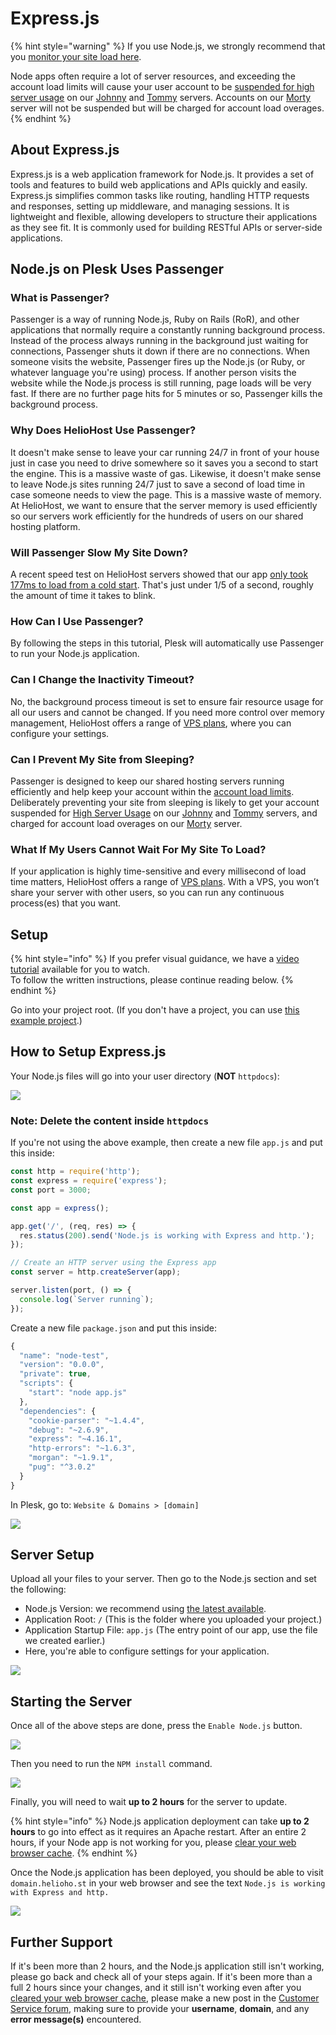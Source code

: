 # Express.js

{% hint style="warning" %}
If you use Node.js, we strongly recommend that you [monitor your site load here](https://heliohost.org/dashboard/load/).

Node apps often require a lot of server resources, and exceeding the account load limits will cause your user account to be [suspended for high server usage](/accounts/suspension-policy.md#high-server-usage) on our [Johnny](../../servers/virtual/johnny.md) and [Tommy](../../servers/virtual/tommy.md) servers. Accounts on our [Morty](../../servers/virtual/morty.md) server will not be suspended but will be charged for account load overages.  
{% endhint %}

## About Express.js

Express.js is a web application framework for Node.js. It provides a set of tools and features to build web applications and APIs quickly and easily. Express.js simplifies common tasks like routing, handling HTTP requests and responses, setting up middleware, and managing sessions. It is lightweight and flexible, allowing developers to structure their applications as they see fit. It is commonly used for building RESTful APIs or server-side applications.

## Node.js on Plesk Uses Passenger

### What is Passenger?

Passenger is a way of running Node.js, Ruby on Rails (RoR), and other applications that normally require a constantly running background process. Instead of the process always running in the background just waiting for connections, Passenger shuts it down if there are no connections. When someone visits the website, Passenger fires up the Node.js (or Ruby, or whatever language you're using) process. If another person visits the website while the Node.js process is still running, page loads will be very fast. If there are no further page hits for 5 minutes or so, Passenger kills the background process.

### Why Does HelioHost Use Passenger?

It doesn't make sense to leave your car running 24/7 in front of your house just in case you need to drive somewhere so it saves you a second to start the engine. This is a massive waste of gas. Likewise, it doesn't make sense to leave Node.js sites running 24/7 just to save a second of load time in case someone needs to view the page. This is a massive waste of memory. At HelioHost, we want to ensure that the server memory is used efficiently so our servers work efficiently for the hundreds of users on our shared hosting platform.

### Will Passenger Slow My Site Down?

A recent speed test on HelioHost servers showed that our app [only took 177ms to load from a cold start](https://gtmetrix.com/reports/node.krydos1.heliohost.org/esvkM1p0/). That's just under 1/5 of a second, roughly the amount of time it takes to blink.

### How Can I Use Passenger?

By following the steps in this tutorial, Plesk will automatically use Passenger to run your Node.js application.

### Can I Change the Inactivity Timeout?

No, the background process timeout is set to ensure fair resource usage for all our users and cannot be changed. If you need more control over memory management, HelioHost offers a range of [VPS plans](https://heliohost.org/vps/), where you can configure your settings.

### Can I Prevent My Site from Sleeping?

Passenger is designed to keep our shared hosting servers running efficiently and help keep your account within the [account load limits](../../accounts/suspension-policy.md#account-load-limits). Deliberately preventing your site from sleeping is likely to get your account suspended for [High Server Usage](../../accounts/suspension-policy.md#high-server-usage) on our [Johnny](../../servers/virtual/johnny.md) and [Tommy](../../servers/virtual/tommy.md) servers, and charged for account load overages on our [Morty](../../servers/virtual/morty.md) server.

### What If My Users Cannot Wait For My Site To Load?

If your application is highly time-sensitive and every millisecond of load time matters, HelioHost offers a range of [VPS plans](https://heliohost.org/vps/). With a VPS, you won’t share your server with other users, so you can run any continuous process(es) that you want.

## Setup

{% hint style="info" %}
If you prefer visual guidance, we have a [video tutorial](https://www.youtube.com/watch?v=Ak2yI8w-mew&ab_channel=HelioHost) available for you to watch.  
To follow the written instructions, please continue reading below.
{% endhint %}

Go into your project root. (If you don't have a project, you can use [this example project](https://github.com/HelioNetworks/Node.JS-Example).)

## How to Setup Express.js

Your Node.js files will go into your user directory (**NOT** `httpdocs`):

![](../../.gitbook/assets/plesk_file_manager.png)

### Note: Delete the content inside `httpdocs`

If you're not using the above example, then create a new file `app.js` and put this inside:

```javascript
const http = require('http');
const express = require('express');
const port = 3000;

const app = express();

app.get('/', (req, res) => {
  res.status(200).send('Node.js is working with Express and http.');
});

// Create an HTTP server using the Express app
const server = http.createServer(app);

server.listen(port, () => {
  console.log(`Server running`);
});
```

Create a new file `package.json` and put this inside:

```javascript
{
  "name": "node-test",
  "version": "0.0.0",
  "private": true,
  "scripts": {
    "start": "node app.js"
  },
  "dependencies": {
    "cookie-parser": "~1.4.4",
    "debug": "~2.6.9",
    "express": "~4.16.1",
    "http-errors": "~1.6.3",
    "morgan": "~1.9.1",
    "pug": "^3.0.2"
  }
}
```

In Plesk, go to: `Website & Domains > [domain]` 

![](../../.gitbook/assets/nodejs-link.png)

## Server Setup

Upload all your files to your server. Then go to the Node.js section and set the following:  

* Node.js Version: we recommend using [the latest available](README.md#supported-versions).
* Application Root: `/` (This is the folder where you uploaded your project.)
* Application Startup File: `app.js` (The entry point of our app, use the file we created earlier.)
* Here, you're able to configure settings for your application.

![](../../.gitbook/assets/nodejs-settings.png)

## Starting the Server

Once all of the above steps are done, press the `Enable Node.js` button.

![](../../.gitbook/assets/enableNodeJs.png)

Then you need to run the `NPM install` command.

![](../../.gitbook/assets/nodejs-npm-install.png)

Finally, you will need to wait **up to 2 hours** for the server to update.

{% hint style="info" %}
Node.js application deployment can take **up to 2 hours** to go into effect as it requires an Apache restart. After an entire 2 hours, if your Node app is not working for you, please [clear your web browser cache](../../misc/clear-your-cache.md).
{% endhint %}

Once the Node.js application has been deployed, you should be able to visit `domain.helioho.st` in your web browser and see the text `Node.js is working with Express and http.`

![](../../.gitbook/assets/nodejs-working-with-express.png)

## Further Support 

If it's been more than 2 hours, and the Node.js application still isn't working, please go back and check all of your steps again. If it's been more than a full 2 hours since your changes, and it still isn't working even after you [cleared your web browser cache](../misc/clear-your-cache.md), please make a new post in the [Customer Service forum](https://helionet.org/index/forum/45-customer-service/?do=add), making sure to provide your **username**, **domain**, and any **error message(s)** encountered.
